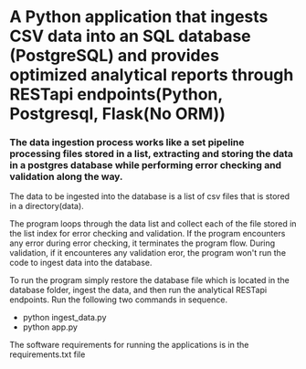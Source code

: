 # A Python application that ingests CSV data into an SQL database (PostgreSQL) and provides optimized analytical reports through RESTapi endpoints(Python, Postgresql, Flask(No ORM))
        
### The data ingestion process works like a set pipeline processing files stored in a list, extracting and storing the data in a postgres database while performing error checking and validation along the way.

The data to be ingested into the database is a list of csv files that is stored in a directory(data).
 
The program loops through the data list and collect each of the file stored in the list index for error checking and validation.
 If the program encounters any error during error checking, it terminates the program flow.  During validation, if it encounteres any validation eror, the program won't run the code to ingest data into the database.

To run the program simply restore the database file which is located in the database folder, ingest the data,
and then run the analytical RESTapi endpoints. Run the following two commands in sequence.

- python ingest_data.py<br />
- python app.py

The software requirements for running the applications is in the requirements.txt file

